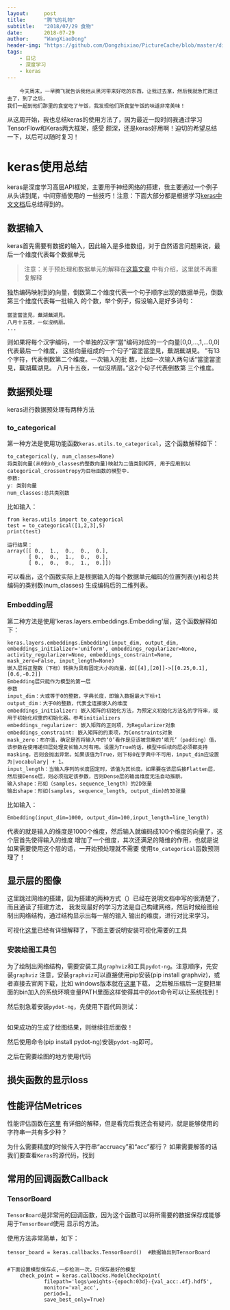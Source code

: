 ```yaml
---
layout:     post
title:      "腾飞的礼物"
subtitle:   "2018/07/29 食物"
date:       2018-07-29
author:     "WangXiaoDong"
header-img: "https://github.com/Dongzhixiao/PictureCache/blob/master/diaryPic/20180729.jpg?raw=true"
tags:
    - 日记
    - 深度学习
    - keras
---
```



```
    今天周末，一早腾飞就告诉我他从黑河带来好吃的东西，让我过去拿，然后我就急忙跑过去了，到了之后，
我们一起到他们那里的食堂吃了午饭，我发现他们所食堂午饭的味道非常美味！
```

从这周开始，我也总结keras的使用方法了，因为最近一段时间我通过学习TensorFlow和Keras两大框架，感受
颇深，还是keras好用啊！迫切的希望总结一下，以后可以随时复习！

# keras使用总结
keras是深度学习高层API框架，主要用于神经网络的搭建，我主要通过一个例子从头讲到尾，中间穿插使用的
一些技巧！注意：下面大部分都是根据学习<a target="_blank" href="http://keras-cn.readthedocs.io/en/latest/">keras中文文档</a>后总结得到的。

## 数据输入

keras首先需要有数据的输入，因此输入是多维数组，对于自然语言问题来说，最后一个维度代表每个数据单元
>注意：关于预处理和数据单元的解释在<a target="_blank" href="https://dongzhixiao.github.io/2018/07/21/so-hot/">这篇文章</a>
中有介绍，这里就不再重复解释

独热编码映射到的向量，倒数第二个维度代表一个句子顺序出现的数据单元，倒数第三个维度代表每一批输入
的个数，举个例子，假设输入是好多诗句：

```
當塗當塗見，蕪湖蕪湖見。 
八月十五夜，一似沒柄扇。
...
```

则如果将每个汉字编码，一个单独的汉字“當”编码对应的一个向量[0,0,...,1,...0,0]代表最后一个维度，
这些向量组成的一个句子“當塗當塗見，蕪湖蕪湖見。 ”有13个字符，代表倒数第二个维度。一次输入的批
数，比如一次输入两句话“當塗當塗見，蕪湖蕪湖見。 八月十五夜，一似沒柄扇。”这2个句子代表倒数第
三个维度。

## 数据预处理

keras进行数据预处理有两种方法

### to_categorical

第一种方法是使用功能函数`keras.utils.to_categorical`，这个函数解释如下：

```
to_categorical(y, num_classes=None)
将类别向量(从0到nb_classes的整数向量)映射为二值类别矩阵, 用于应用到以categorical_crossentropy为目标函数的模型中.
参数:
y: 类别向量
num_classes:总共类别数
```

比如输入：

```
from keras.utils import to_categorical
test = to_categorical([1,2,3],5)
print(test)

运行结果：
array([[ 0.,  1.,  0.,  0.,  0.],
       [ 0.,  0.,  1.,  0.,  0.],
       [ 0.,  0.,  0.,  1.,  0.]])
```

可以看出，这个函数实际上是根据输入的每个数据单元编码的位置列表(y)和总共编码的类别数(num_classes)
生成编码后的二维列表。

### Embedding层

第二种方法是使用'keras.layers.embeddings.Embedding'层，这个函数解释如下：

```
keras.layers.embeddings.Embedding(input_dim, output_dim, embeddings_initializer='uniform', embeddings_regularizer=None, activity_regularizer=None, embeddings_constraint=None, mask_zero=False, input_length=None)
嵌入层将正整数（下标）转换为具有固定大小的向量，如[[4],[20]]->[[0.25,0.1],[0.6,-0.2]]
Embedding层只能作为模型的第一层
参数
input_dim：大或等于0的整数，字典长度，即输入数据最大下标+1
output_dim：大于0的整数，代表全连接嵌入的维度
embeddings_initializer: 嵌入矩阵的初始化方法，为预定义初始化方法名的字符串，或用于初始化权重的初始化器。参考initializers
embeddings_regularizer: 嵌入矩阵的正则项，为Regularizer对象
embeddings_constraint: 嵌入矩阵的约束项，为Constraints对象
mask_zero：布尔值，确定是否将输入中的‘0’看作是应该被忽略的‘填充’（padding）值，该参数在使用递归层处理变长输入时有用。设置为True的话，模型中后续的层必须都支持masking，否则会抛出异常。如果该值为True，则下标0在字典中不可用，input_dim应设置为|vocabulary| + 1。
input_length：当输入序列的长度固定时，该值为其长度。如果要在该层后接Flatten层，然后接Dense层，则必须指定该参数，否则Dense层的输出维度无法自动推断。
输入shape：形如（samples，sequence_length）的2D张量
输出shape：形如(samples, sequence_length, output_dim)的3D张量
```

比如输入：

```
Embedding(input_dim=1000, output_dim=100,input_length=line_length)
```

代表的就是输入的维度是1000个维度，然后输入就编码成100个维度的向量了，这个层首先使得输入的维度
增加了一个维度，其次还满足的降维的作用，也就是说如果需要使用这个层的话，一开始预处理就不需要
使用`to_categorical`函数预测理了！


## 显示层的图像

这里跳过网络的搭建，因为搭建的两种方式（）已经在说明文档中写的很清楚了，而且通读了搭建方法，
我发现最好的学习方法是自己构建网络，然后时候绘图绘制出网络结构，通过结构显示出每一层的输入
输出的维度，进行对比来学习。

可视化<a target="_blank" href="http://keras-cn.readthedocs.io/en/latest/other/visualization/">这里</a>已经有详细解释了，下面主要说明安装可视化需要的工具

### 安装绘图工具包

为了绘制出网络结构，需要安装工具`graphviz`和工具`pydot-ng`。注意顺序，先安装`graphviz`
注意，安装`graphviz`可以直接使用pip安装(pip install graphviz)，或者直接去官网下载，比如
windows版本就在<a target="_blank" href="https://graphviz.gitlab.io/_pages/Download/Download_windows.html">这里</a>下载，
之后解压缩后一定要把里面的bin加入的系统环境变量PATH里面这样使得其中的`dot`命令可以让系统找到！

然后别急着安装`pydot-ng`，先使用下面代码测试：

```

```

如果成功的生成了绘图结果，则继续往后面做！

然后使用命令(pip install pydot-ng)安装`pydot-ng`即可。

之后在需要绘图的地方使用代码

## 损失函数的显示loss



## 性能评估Metrices

性能评估函数在<a target="_blank" href="http://keras-cn.readthedocs.io/en/latest/other/metrics/">这里</a>
有详细的解释，但是看完后我还会有疑问，就是能够使用的字符串一共有多少种？

为什么需要精度的时候传入字符串“accruacy”和“acc”都行？
如果需要解答的话我们要查看`Keras`的源代码，找到


## 常用的回调函数Callback

### TensorBoard

`TensorBoard`是非常用的回调函数，因为这个函数可以将所需要的数据保存成能够用于`TensorBoard`使用
显示的方法。

使用方法非常简单，如下：
```
tensor_board = keras.callbacks.TensorBoard()  #数据输出到TensorBoard
```

### 

```
#下面设置模型保存点,一步检测一次，只保存最好的模型
    check_point = keras.callbacks.ModelCheckpoint(
            filepath='logs\weights-{epoch:03d}-{val_acc:.4f}.hdf5',
            monitor='val_acc',
            period=1,
            save_best_only=True) 
```



